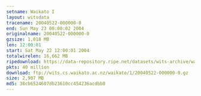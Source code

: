 ```yaml
---
setname: Waikato I
layout: witsdata
tracename: 20040522-000000-0
end: Sun May 23 00:00:02 2004
originalname: 20040522-000000-0
gzsize: 1,018 MB
len: 12:00:01
start: Sat May 22 12:00:01 2004
totalwirelen: 16,662 MB
ripedownload: https://data-repository.ripe.net/datasets/wits-archive/waikato/1/20040522-000000-0.gz
pkts: 40 million
download: ftp://wits.cs.waikato.ac.nz/waikato/1/20040522-000000-0.gz
size: 2,907 MB
md5: 38cb6524607db23610cc454236acdbb0
---
```

